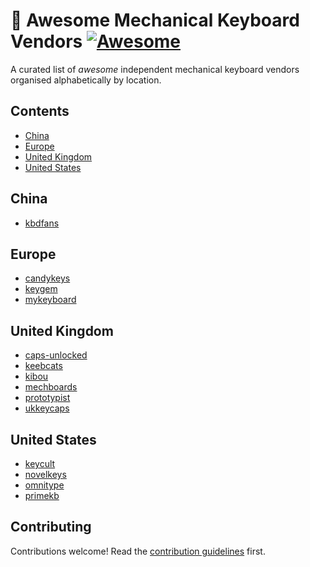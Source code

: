# :rocket: Awesome Mechanical Keyboard Vendors [![Awesome](https://awesome.re/badge-flat.svg)](https://awesome.re)

A curated list of *awesome* independent mechanical keyboard vendors organised alphabetically by location.

## Contents

* [China](#China)
* [Europe](#Europe)
* [United Kingdom](#United-Kingdom)
* [United States](#United-States)

## China

* [kbdfans](https://mechboards.co.uk)

## Europe

* [candykeys](https://candykeys.com)
* [keygem](https://keygem.store)
* [mykeyboard](https://mykeyboard.eu)

## United Kingdom

* [caps-unlocked](https://caps-unlocked.com)
* [keebcats](https://keebcats.co.uk)
* [kibou](https://kibou.store)
* [mechboards](https://mechboards.co.uk)
* [prototypist](https://prototypist.net)
* [ukkeycaps](http://www.ukkeycaps.co.uk)

## United States

* [keycult](https://keycult.com)
* [novelkeys](https://novelkeys.xyz)
* [omnitype](https://omnitype.com)
* [primekb](https://www.primekb.com)

## Contributing

Contributions welcome! Read the [contribution guidelines](CONTRIBUTING.md) first.